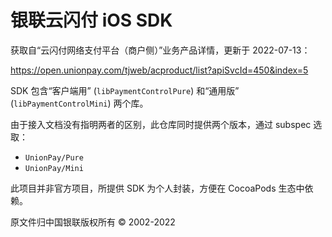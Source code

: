 # 银联云闪付 iOS SDK

获取自“云闪付网络支付平台（商户侧）”业务产品详情，更新于 2022-07-13：

https://open.unionpay.com/tjweb/acproduct/list?apiSvcId=450&index=5



SDK 包含“客户端用” (`libPaymentControlPure`) 和“通用版” (`libPaymentControlMini`) 两个库。

由于接入文档没有指明两者的区别，此仓库同时提供两个版本，通过 subspec 选取：

- `UnionPay/Pure`
- `UnionPay/Mini`



此项目并非官方项目，所提供 SDK 为个人封装，方便在 CocoaPods 生态中依赖。

原文件归中国银联版权所有 © 2002-2022